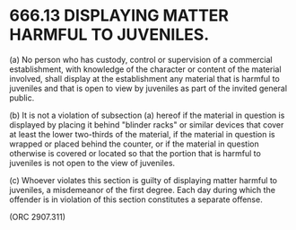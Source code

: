 666.13 DISPLAYING MATTER HARMFUL TO JUVENILES.
==============================================

​(a) No person who has custody, control or supervision of a commercial
establishment, with knowledge of the character or content of the
material involved, shall display at the establishment any material that
is harmful to juveniles and that is open to view by juveniles as part of
the invited general public.

​(b) It is not a violation of subsection (a) hereof if the material in
question is displayed by placing it behind "blinder racks" or similar
devices that cover at least the lower two-thirds of the material, if the
material in question is wrapped or placed behind the counter, or if the
material in question otherwise is covered or located so that the portion
that is harmful to juveniles is not open to the view of juveniles.

​(c) Whoever violates this section is guilty of displaying matter
harmful to juveniles, a misdemeanor of the first degree. Each day during
which the offender is in violation of this section constitutes a
separate offense.

(ORC 2907.311)
